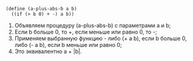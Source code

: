 ```
(define (a-plus-abs-b a b)
  ((if (> b 0) + -) a b))
```

1. Объявляем процедуру (a-plus-abs-b) с параметрами a и b;
2. Если b больше 0, то +, если меньше или равно 0, то -;
3. Применяем выбранную функцию - либо (+ a b), если b больше 0, либо (- a b), если b меньше или равно 0;
4. Это эквивалентно a + |b|.
